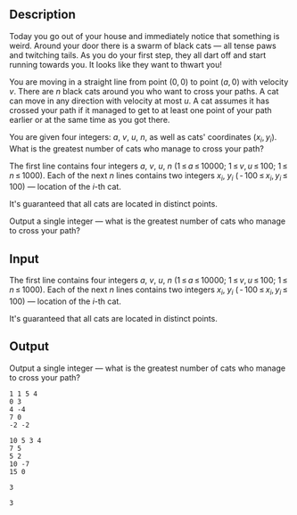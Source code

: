 ## Description

<div><p>Today you go out of your house and immediately notice that something is weird. Around your door there is a swarm of black cats — all tense paws and twitching tails. As you do your first step, they all dart off and start running towards you. It looks like they want to thwart you!</p><p>You are moving in a straight line from point <span class="tex-span">(0, 0)</span> to point <span class="tex-span">(<i>a</i>, 0)</span> with velocity <span class="tex-span"><i>v</i></span>. There are <span class="tex-span"><i>n</i></span> black cats around you who want to cross your paths. A cat can move in any direction with velocity at most <span class="tex-span"><i>u</i></span>. A cat assumes it has crossed your path if it managed to get to at least one point of your path earlier or at the same time as you got there.</p><p>You are given four integers: <span class="tex-span"><i>a</i></span>, <span class="tex-span"><i>v</i></span>, <span class="tex-span"><i>u</i></span>, <span class="tex-span"><i>n</i></span>, as well as cats' coordinates <span class="tex-span">(<i>x</i><sub class="lower-index"><i>i</i></sub>, <i>y</i><sub class="lower-index"><i>i</i></sub>)</span>. What is the greatest number of cats who manage to cross your path?</p></div><div class="input-specification"><p>The first line contains four integers <span class="tex-span"><i>a</i></span>, <span class="tex-span"><i>v</i></span>, <span class="tex-span"><i>u</i></span>, <span class="tex-span"><i>n</i></span> <span class="tex-span">(1 ≤ <i>a</i> ≤ 10000;&nbsp;1 ≤ <i>v</i>, <i>u</i> ≤ 100;&nbsp;1 ≤ <i>n</i> ≤ 1000)</span>. Each of the next <span class="tex-span"><i>n</i></span> lines contains two integers <span class="tex-span"><i>x</i><sub class="lower-index"><i>i</i></sub></span>, <span class="tex-span"><i>y</i><sub class="lower-index"><i>i</i></sub></span> <span class="tex-span">( - 100 ≤ <i>x</i><sub class="lower-index"><i>i</i></sub>, <i>y</i><sub class="lower-index"><i>i</i></sub> ≤ 100)</span> — location of the <span class="tex-span"><i>i</i></span>-th cat.</p><p>It's guaranteed that all cats are located in distinct points.</p></div><div class="output-specification"><p>Output a single integer — what is the greatest number of cats who manage to cross your path?</p></div>

## Input

<p>The first line contains four integers <span class="tex-span"><i>a</i></span>, <span class="tex-span"><i>v</i></span>, <span class="tex-span"><i>u</i></span>, <span class="tex-span"><i>n</i></span> <span class="tex-span">(1 ≤ <i>a</i> ≤ 10000;&nbsp;1 ≤ <i>v</i>, <i>u</i> ≤ 100;&nbsp;1 ≤ <i>n</i> ≤ 1000)</span>. Each of the next <span class="tex-span"><i>n</i></span> lines contains two integers <span class="tex-span"><i>x</i><sub class="lower-index"><i>i</i></sub></span>, <span class="tex-span"><i>y</i><sub class="lower-index"><i>i</i></sub></span> <span class="tex-span">( - 100 ≤ <i>x</i><sub class="lower-index"><i>i</i></sub>, <i>y</i><sub class="lower-index"><i>i</i></sub> ≤ 100)</span> — location of the <span class="tex-span"><i>i</i></span>-th cat.</p><p>It's guaranteed that all cats are located in distinct points.</p>

## Output

<p>Output a single integer — what is the greatest number of cats who manage to cross your path?</p>





```input1
1 1 5 4
0 3
4 -4
7 0
-2 -2

```




```input2
10 5 3 4
7 5
5 2
10 -7
15 0

```




```output1
3

```




```output2
3

```



